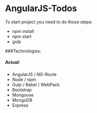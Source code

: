 # AngularJS-Todos
To start project you need to do those steps:
- npm install
- npm start
- gulp

###Technologies:

##### Actual:
- AngularJS / NG-Route
- Node / npm
- Gulp / Babel / WebPack
- Bootstrap
- Mongoose
- MongoDB
- Express

